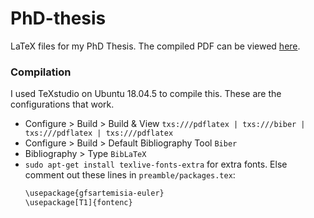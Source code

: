 # PhD-thesis
LaTeX files for my PhD Thesis. The compiled PDF can be viewed [here](https://raw.githubusercontent.com/Gardner-BinfLab/thesis-bikash/master/main.pdf).


### Compilation
I used TeXstudio on Ubuntu 18.04.5 to compile this.
These are the configurations that work.
 - Configure > Build > Build & View
     `txs:///pdflatex | txs:///biber | txs:///pdflatex | txs:///pdflatex`
 - Configure > Build > Default Bibliography Tool
     `Biber`
 - Bibliography > Type 
     `BibLaTeX`
 - `sudo apt-get install texlive-fonts-extra` for extra fonts. Else comment out these lines in `preamble/packages.tex`:
      ```sh
      \usepackage{gfsartemisia-euler}
      \usepackage[T1]{fontenc}
      ```

